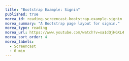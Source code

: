 ```yaml
---
title: "Bootstrap Example: Signin"
published: true
morea_id: reading-screencast-bootstrap-example-signin
morea_summary: "A Bootstrap page layout for signin."
morea_type: reading
morea_url: https://www.youtube.com/watch?v=sa1dQjHGXL4
morea_sort_order: 4
morea_labels:
  - Screencast
  - 6 min
---
```



